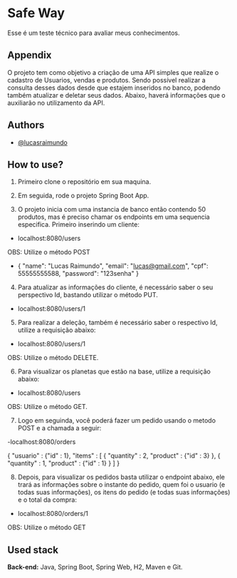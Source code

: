 
#  Safe Way

Esse é um teste técnico para avaliar meus conhecimentos.

## Appendix

O projeto tem como objetivo a criação de uma API simples que realize o cadastro de Usuarios, vendas e produtos. Sendo possível realizar a consulta desses dados desde que estajem inseridos no banco, podendo também atualizar e deletar seus dados. Abaixo, haverá informações que o auxiliarão no utilizamento da API.
## Authors

- [@lucasraimundo](https://www.github.com/LucasRaimundo)


## How to use?

1. Primeiro clone o repositório em sua maquina.

2. Em seguida, rode o projeto Spring Boot App.

3. O projeto inicia com uma instancia de banco então contendo 50 produtos, mas é preciso chamar os endpoints em uma sequencia especifica. Primeiro inserindo um cliente: 

- localhost:8080/users

OBS: Utilize o método POST

- {
    "name": "Lucas Raimundo",
    "email": "lucas@gmail.com",
    "cpf": 55555555588,
    "password": "123senha"
}





4. Para atualizar as informações do cliente, é necessário saber o seu perspectivo Id,  bastando utilizar o método PUT.
 
 - localhost:8080/users/1 

 



 5. Para realizar a deleção, também é necessário saber o respectivo Id, utilize a requisição abaixo: 
  
  - localhost:8080/users/1

  OBS: Utilize o método DELETE.

  6. Para visualizar os planetas que estão na base, utilize a requisição abaixo: 
  
  - localhost:8080/users

  OBS: Utilize o método GET.

  7. Logo em seguinda, você poderá fazer um pedido usando o metodo POST e a chamada a seguir:

  -localhost:8080/orders

  {
    "usuario" : {"id" : 1},
    "items" : [
                {
                    "quantity" : 2,
                    "product" : {"id" : 3}
                },
                {
                    "quantity" : 1,
                    "product" : {"id" : 1}
                }
             ]
}

8. Depois, para visualizar os pedidos basta utilizar o endpoint abaixo, ele trará as informações sobre o instante do pedido, quem foi o usuario (e todas suas informações), os itens do pedido (e todas suas informações) e o total da compra:

- localhost:8080/orders/1

OBS: Utilize o método GET
## Used stack

**Back-end:** Java, Spring Boot, Spring Web, H2, Maven e Git.




